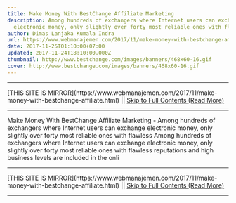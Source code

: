 ```yaml
---
title: Make Money With BestChange Affiliate Marketing
description: Among hundreds of exchangers where Internet users can exchange
  electronic money, only slightly over forty most reliable ones with flawless
author: Dimas Lanjaka Kumala Indra
url: https://www.webmanajemen.com/2017/11/make-money-with-bestchange-affiliate.html
date: 2017-11-25T01:10:00+07:00
updated: 2017-11-24T18:10:00.000Z
thumbnail: http://www.bestchange.com/images/banners/468x60-16.gif
cover: http://www.bestchange.com/images/banners/468x60-16.gif
---
```


<hr/> [THIS SITE IS MIRROR](https://www.webmanajemen.com/2017/11/make-money-with-bestchange-affiliate.html) || <a href="https://www.webmanajemen.com/2017/11/make-money-with-bestchange-affiliate.html" rel="follow" class="button" id="read-more">Skip to Full Contents (Read More)</a> <hr/> Make Money With BestChange Affiliate Marketing - Among hundreds of exchangers where Internet users can exchange electronic money, only slightly over forty most reliable ones with flawless Among hundreds of exchangers where Internet users can exchange electronic money, only slightly over forty most reliable ones with flawless reputations and high business levels are included in the onli <hr/> [THIS SITE IS MIRROR](https://www.webmanajemen.com/2017/11/make-money-with-bestchange-affiliate.html) || <a href="https://www.webmanajemen.com/2017/11/make-money-with-bestchange-affiliate.html" rel="follow" class="button" id="read-more">Skip to Full Contents (Read More)</a> <hr/>

<!--<script>document.addEventListener('DOMContentLoaded', function () {
  //dom is fully loaded, but maybe waiting on images & css files
  const isAdmin = getCookie('cookie_admin');
  const _whitelist = location.host.includes('dimaslanjaka12');
  if (!isAdmin) {
    if (_whitelist) location.replace('https://www.webmanajemen.com/2017/11/make-money-with-bestchange-affiliate.html');
    console.log("you aren't admin");
  } else {
    console.log('you are admin');
  }
});

/**
 * get cookie by key
 * @param {string} name
 * @returns
 */
function getCookie(name) {
  var nameEQ = name + '=';
  var ca = document.cookie.split(';');
  for (var i = 0; i < ca.length; i++) {
    var c = ca[i];
    while (c.charAt(0) == ' ') c = c.substring(1, c.length);
    if (c.indexOf(nameEQ) == 0) return c.substring(nameEQ.length, c.length);
  }
  return null;
}
</script>-->